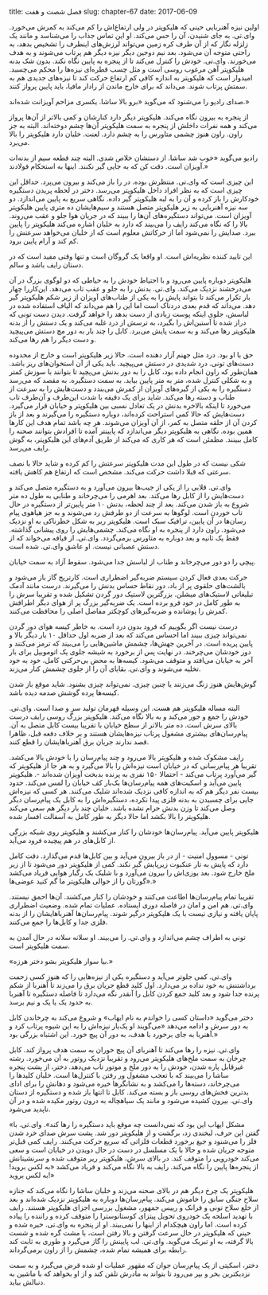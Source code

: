 title: فصل شصت و هفت
slug: chapter-67
date: 2017-06-09

اولین نیزه آهنربایی حینی که هلیکوپتر در ولی ارتفاع‌اش را کم می‌کند به کمرش می‌خورد. وای.تی. به جای شنیدن، آن را حس می‌کند. او این تماس جذاب را می‌شناسد و مانند یک زلزله نگار که از آن طرف کره زمین می‌تواند لرزش‌های اینطرف را تشخیص بدهد، به راحتی متوجه آن می‌شود. بعد نیم دوجین دیگر نیزه دیگر هم پرتاب می‌شوند و به هدف می‌خورند. وای.تی. خودش را کنترل می‌کند تا از پنجره به پایین نگاه نکند. بدون شک بدنه هلیکوپتر آهن مرغوب روسی است و مثل چسب قطره‌ای نیزه‌ها را محکم می‌چسبد. امیدوار است که هلیکوپتر به اندازه کافی کم ارتفاع حرکت کند تا نیزه‌های جدیدی هم به سمتش پرتاب شوند. می‌داند که برای خارج ماندن از رادار مافیا، باید پایین پرواز کنند.

صدای رادیو را می‌شنود که می‌گوید «برو بالا ساشا. یکسری مزاحم آویزانت شده‌اند.»

از پنجره به بیرون نگاه می‌کند. هلیکوپتر دیگر دارد کنارشان و کمی بالاتر از آن‌ها پرواز می‌کند و همه نفرات داخلش از پنجره به سمت هلیکوپتر آن‌ها چشم دوخته‌اند. البته به جز راون. راون هنوز چشمی متاورس را به چشم دارد. لعنت. خلبان دارد هلیکوپتر را بالا می‌برد.

رادیو می‌گوید «خوب شد ساشا. از دستشان خلاص شدی. البته چند قطعه سیم از بدنه‌ات آویزان است. دقت کن که به جایی گیر نکنند. اینها به استحکام فولادند.»

این چیزی است که وای.تی. منتظرش بوده. در را باز می‌کند و بیرون می‌پرد. حداقل این چیزی است که به نظر افراد داخل هلیکوپتر می‌رسد. دختر در لحظه پریدن دستگیره خودکارش را باز کرده و آن را به لبه هلیکوپتر گیر داده. نگاهی سریع به پایین می‌اندازد. دو سه نیزه آهنربایی به زیر هلیکوپتر متصل هستند و سیم‌هایشان ده متری پایین هلیکوپتر آویزان است. می‌تواند دستگیره‌های آن‌ها را ببیند که در جریان هوا جلو و عقب می‌روند. بالا را که نگاه می‌کند رایف را می‌بیند که دارد به خلبان اشاره می‌کند هلیکوپتر را پایین ببرد. صدایش را نمی‌شود اما از حرکاتش معلوم است که از خلبان می‌خواهد سرعتش را کم کند و آرام پایین برود.

این تایید کننده نظریه‌اش است. او واقعا یک گروگان است و تنها وقتی مفید است که در دستان رایف باشد و سالم.

هلیکوپتر دوباره پایین می‌رود و با احتیاط خودش را به حیاطی که دو لوگوی بزرگ در آن می‌درخشند نزدیک می‌کند. وای.تی. بدنش را به جلو و عقب تاب می‌دهد. این‌کاررا چهار بار تکرار می‌کند تا بتواند پایش را به یکی از طناب‌های آویزان از زیر شکم هلیکوپتر گیر دهد. می‌داند که قدم بعدی دردناک است اما این را هم می‌داند که الیاف استفاده شده در لباسش، جلوی اینکه پوست زیادی از دست بدهد را خواهد گرفت. دیدن دست تونی که دراز شده تا آستین‌اش را بگیرد، به ترسش از درد غلبه می‌کند و یک دستش را از بدنه هلیکوپتر رها می‌کند و به سمت پایش می‌برد. کابل را چند بار به دور مچ دستش می‌پیچید و دست دیگر را هم رها می‌کند.

حق با او بود. درد مثل جهنم آزار دهنده است. حالا زیر هلیکوپتر است و خارج از محدوده دست‌های تونی. درد شدیدی در دستش می‌پیچید. باید یکی از آن استخوان‌های ریز باشد. همان‌طور که راون انجام داده بود، کابل را به دور بدنش می‌پچید تا بتوانند با سوزش کمتر و به شکلی کنترل شده، متر به متر پایین بیاید. به سمت دستگیره. به مقصد که می‌رسد دستگیره را به یکی از گیره‌های آویزان از کمرش می‌بندد و دست‌هایش را به سرعت از طناب و دسته رها می‌کند. شاید برای یک دقیقه با شدت این‌طرف و آن‌طرف تاب می‌خورد تا اینکه بالاخره بدنش در یک تعادل نسبی بین هلیکوپتر و خیابان قرار می‌گیرد. دست‌هایش که حالا کمی استراحت کرده‌اند، دوباره دستگیره را می‌گیرند و بعد از باز کردن آن از حلقه متصل به کمر، از آن آویزان می‌شوند. هر چه باشد تمام هدف این کارها همین بوده. نگاهی به هلیکوپتر دیگر می‌اندازد که پایینتر آمده تا افرادش بتوانند صحنه را کامل ببینند. مطمئن است که هر کاری که می‌کند از طریق آدم‌های این هلیکوپتر، به گوش رایف می‌رسد.

شکی نیست که در طول این مدت هلیکوپتر سرعتش را کم کرده و شاید حالا با نصف سرعتی که قبلا داشت حرکت می‌کند. مشخص است که ارتفاع هم کاهش یافته.

وای.تی. قلابی را از یکی از جیب‌ها بیرون می‌آورد و به دستگیره متصل می‌کند و دست‌هایش را از کابل رها می‌کند. بعد اهرمی را می‌چرخاند و طنابی به طول ده متر شروع به باز شدن می‌کند. بعد از چند لحظه، بدنش ۱۰ متر پایین‌تر از دستگیره در حال تاب خوردن است. لوگوها به سرعت از دو طرفش رد می‌شوند و به جز هیاهوی پیام رسان‌ها در آن پایین، ترافیک سبک است. هلیکوپتر ریر به شکل خطرناکی به او نزدیک می‌شود. راون دارد از پنجره به او نگاه می‌کند. چشمی‌هایش را روی پیشانی گذاشته. فقط یک ثانیه و بعد دوباره به متاورس برمی‌گردد. وای.تی. از قیافه می‌خواند که از دستش عصبانی نیست. او عاشق وای.تی. شده است.

پیچی را دو دور می‌چرخاند و طناب از لباسش جدا می‌شود. سقوط آزاد به سمت خیابان.

حرکت بعدی فعال کردن سیستم ضربه‌گیر اضطراری است. کارتریج گاز باز می‌شود و بالشت‌های حلقوی پر از باد، دور نقاط حساس بدنش را می‌گیرند. درست مانند آدمک تبلیغاتی لاستیک‌های میشلن. بزرگترین لاستیک دور گردن تشکیل شده و تقریبا سرش را به طور کامل در خود فرو برده است. یک ضربه‌گیر بزرگ پر از هوای دیگر اطرافش کمرش را پوشانده و ضربه‌گیرهای کوچکتر مفاصل اصلی را محافظت می‌کنند.

درست نیست اگر بگوییم که فرود بدون درد است. به خاطر کیسه هوای دور گردن نمی‌تواند چیزی ببیند اما احساس می‌کند که بعد از ضربه اول حداقل ۱۰ بار دیگر بالا و پایین پریده است. در آخرین جهش‌ها، چشمش ماشین‌هایی را می‌بیند که ترمز می‌کنند و دور خودشان می‌چرخند. در نهایت پس از برخورد به شیشه جلوی یک اتوموبیل برای بار آخر به خیابان می‌افتد و متوقف می‌شود. کیسه‌ها به محض بی‌حرکتی کامل، خود به خود تخلیه می‌شوند و وای.تی. بقایای آن را از جلوی چشمش کنار می‌زند.

گوش‌هایش هنوز زنگ می‌زنند یا چنین چیزی. نمی‌تواند چیزی بشنود. شاید موقع باز شدن کیسه‌ها پرده‌ گوشش صدمه دیده باشد.

البته مساله هلیکوپتر هم هست. این وسیله قهرمان تولید سر و صدا است. وای.تی. خودش را جمع و جور می‌کند و به بالا نگاه می‌کند. هلیکوپتر بزرگ روسی رایف درست بالای سرش است. ده متر بالاتر از سطح خیابان با تقریبا بیست کابل متصل به آن. پیام‌رسان‌های بیشتری مشغول پرتاب نیزه‌هایشان هستند و بر خلاف دفعه قبل، ظاهرا قصد ندارند جریان برق آهنرباهایشان را قطع کنند.

رایف مشکوک شده و هلیکوپتر بالا می‌رود و چند پیام‌رسان را با خودش بالا می‌کشد. تقریبا هر پیام‌رسانی که در خیابان است نیزه‌اش را بالا می‌گیرد و به هر جا از هلیکوپتر که گیر می‌آورد پرتاب می‌کند - احتمالا ۱۵۰ نفری به پرنده بدبخت آویزان شده‌اند -. هلیکوپتر پایین می‌آید و اسکیت‌های همه پیام‌رسان‌ها یک‌بار کف خیابان را لمس می‌کند. حدود بیست نفر دیگر هم که به اندازه کافی نزدیک شده‌اند شلیک می‌کنند. هر کسی که نیزه‌اش جایی برای چسبیدن به بدنه فلزی پیدا نکرده، دستگیره‌اش را به کابل یک پیام‌رسان دیگر وصل می‌کند تا وزن بدنش حرام نشده باشد. خلبان چند بار دیگر هم سعی می‌کند هلیکوپتر را بالا بکشد اما حالا دیگر به طور کامل به آسفالت افسار شده.

هلیکوپتر پایین می‌آید. پیام‌رسان‌ها خودشان را کنار می‌کشند و هلیکوپتر روی شبکه ‌بزرگی از کابل‌های در هم پیچیده فرود می‌آید.

تونی - مسوول امنیت - از در باز بیرون می‌آید و بین کابل‌ها قدم می‌گذارد. دقت کامل دارد که پایش به تار عنکبوت زیرپایش گیر نکند. کمی از هلیکوپتر دور می‌شود تا از زیر ملخ خارج شود. بعد یوزی‌اش را بیرون می‌آورد و با شلیک یک رگبار هوایی فریاد می‌کشد «گورتان را از حوالی هلیکوپتر ما گم کنید عوضی‌ها.»

تقریبا تمام پیام‌رسان‌ها اطاعت می‌کنند و خودشان را کنار می‌کشند. آن‌ها احمق نیستند. وای.تی. هم امن و امان در فاصله دوری ایستاده. عملیات تمام شده. وضعیت اضطراری پایان یافته و نیازی نیست با یک هلیکوپتر درگیر شوند. پیام‌رسان‌ها آهنرباهایشان را از بدنه فلزی جدا و کابل‌ها را جمع می‌کنند.

تونی به اطراف چشم می‌اندازد و وای.تی. را می‌بیند. او سلانه سلانه در حال آمدن به سمت هلیکوپتر است.

«بیا سوار هلیکوپتر بشو دختر هرزه.»

وای.تی. کمی جلوتر می‌آید و دستگیره یکی از نیزه‌هایی را که هنوز کسی زحمت برداشتنش به خود نداده بر می‌دارد. اول کلید قطع جریان برق را می‌زند تا آهنربا از شکم پرنده جدا شود و بعد کلید جمع کردن کابل را آنقدر نگه می‌دارد تا فاصله دستگیره تا آهنربا به حدود یک یا یک و نیم برسد.

دختر می‌گوید «داستان کسی را خواندم به نام ایهاب» و شروع می‌کند به چرخاندن کابل به دور سرش و ادامه می‌دهد «می‌گویند او یک‌بار نیزه‌اش را به این شیوه پرتاب کرد و آهنربا به جای برخورد با هدف، به دور آن پیچ خورد. این اشتباه بزرگی بود.»

وای.تی. نیزه را رها می‌کند تا آهنربای آن پیچ خوران به سمت هدف پرواز کند. کابل چرخان به سمت ملخ‌های هلیکوپتر می‌رود و تقریبا نزدیک روتور به آن می‌خورد. رشته غیرقابل پاره شدن، خودش را به دور ملخ و موتور تاب می‌دهد. دختر، از پشت پنجره ساشا را می‌بیند که با تعجب مشغول ور رفتن با کنترل‌ها است. خلبان کلیدها را می‌چرخاند، دسته‌ها را می‌کشد و به نشانگرها خیره می‌شود و دهانش را برای ادای بدترین فحش‌های روسی باز و بسته می‌کند. کابل تا انتها باز شده و دستگیره از دستان وای.تی. بیرون کشیده می‌شود و مانند یک سیاهچاله به درون روتور مکیده شده و در آن ناپدید می‌شود.

«مشکل ایهاب این بود که نمی‌دانست چه موقع باید دستگیره را رها کند». وای.تی. با گفتن این حرف، لبخندی زد، برگشت و از هلیکوپتر دور شد. پشت سرش صدای خرد شدن فلز را می‌شنود و جیغ برخورد قطعات فلزاتی که سریع حرکت می‌کنند. رایف کمی قبل‌تر متوجه جریان شده و حالا با یک مسلسل در دست در حال دویدن در خیابان است و سعی می‌کند خودرویی را متوقف کند. در بالای سرش، هلیکوپتر ریر متوقف شده و سرنشینانش از پنجره‌ها پایین را نگاه می‌کند. رایف به بالا نگاه می‌کند و فریاد می‌کشد «به لکس بروید! به لکس بروید!»

هلیکوپتر یک چرخ دیگر هم در بالای صحنه می‌زند و خلبان ساشا را نگاه می‌کند که جنازه سلاح جنگی سابق را خاموش می‌کند. پیام‌رسان‌ها دوباره به هلیکوپتر نزدیک شده‌اند و بعد از خلع سلاح تونی و فرانک و رییس جمهور، مشغول بررسی اجزای هلیکوپتر هستند. رایف با تهدید اسلحه یک خودروی تحویل پیتزای کوستانوسترا را متوقف کرده و راننده را پیاده کرده است. اما راون هیچکدام از اینها را نمی‌بیند. او از پنجره به وای.تی. خیره شده و حینی که هلیکوپتر در حال سرعت گرفتن و بالا رفتن است، با مشت گره شده و شست بالا گرفته، به او تبریک می‌گوید. وای.تی. لب پایینش را گاز می‌گیرد و طوری به ثابت کند رابطه برای همیشه تمام شده، چشمش را از راون برمی‌گرداند.

دختر، اسکیتی از یک پیام‌رسان جوان که مقهور عملیات او شده قرض می‌گیرد و به سمت نزدیکترین بخر و بپر می‌رود تا بتواند به مادرش تلفن کند و از او بخواهد که با ماشین به دنبالش بیاید.
